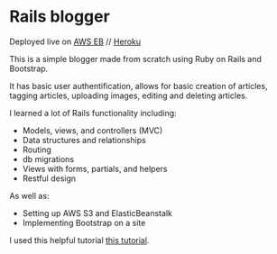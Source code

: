 # Rails blogger

Deployed live on [AWS EB](http://zeller-rails-blogger.us-west-1.elasticbeanstalk.com/)
 // [Heroku](https://cryptic-hollows-52698.herokuapp.com/)


This is a simple blogger made from scratch using Ruby on Rails and Bootstrap.

It has basic user authentification, allows for basic creation of articles, tagging articles, uploading images, editing and deleting articles.

I learned a lot of Rails functionality including:
* Models, views, and controllers (MVC)
* Data structures and relationships
* Routing
* db migrations
* Views with forms, partials, and helpers
* Restful design

As well as:
* Setting up AWS S3 and ElasticBeanstalk
* Implementing Bootstrap on a site



I used this helpful tutorial  [this tutorial](http://tutorials.jumpstartlab.com/projects/blogger.html).
